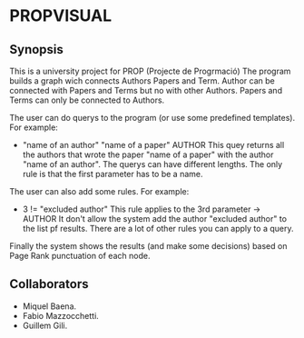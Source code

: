 # PROPVISUAL

## Synopsis
This is a university project for PROP (Projecte de Progrmació)
The program builds a graph wich connects Authors Papers and Term.
Author can be connected with Papers and Terms but no with other Authors.
Papers and Terms can only be connected to Authors.

The user can do querys to the program (or use some predefined templates).
For example:
- "name of an author" "name of a paper" AUTHOR
This quey returns all the authors that wrote the paper "name of a paper" with the author "name of an author".
The querys can have different lengths.
The only rule is that the first parameter has to be a name.

The user can also add some rules.
For example:
- 3 != "excluded author" 
This rule applies to the 3rd parameter -> AUTHOR
It don't allow the system add the author "excluded author" to the list pf results.
There are a lot of other rules you can apply to a query.

Finally the system shows the results (and make some decisions) based on Page Rank punctuation of each node.

## Collaborators
- Miquel Baena.
- Fabio Mazzocchetti.
- Guillem Gili.

